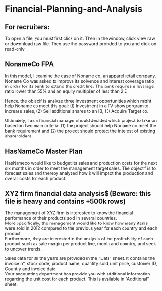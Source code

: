 # Financial-Planning-and-Analysis

## For recruiters:
To open a file, you must first click on it. Then in the window, click view raw or downnload raw file.
Then use the password proivded to you and click on read-only

## NonameCo FPA
In this model, I examine the case of Noname co, an apparel retail company. 
Noname Co was asked to improve its solvence and interest coverage ratio in order for its bank to extend the credit line. The bank requires a leverage ratio lower than 55% and an equity multiplier of less than 2.7. 

Hence, the objecif is analyze three investment opportunities which might help Noname co meet this goal: (1) Investment in a TV show porgram to increase sales, (2) Sell additional shares to an IB, (3) Acquire Target co. 

Ultimately, I as a financial manager should decided which project to take on based on two main criteria: (1) the project should help Noname co meet the bank requirement and (2) the project should protect the interest of existing shareholders.


## HasNameCo Master Plan
HasNameco would like to budget its sales and production costs for the next six months in order to meet the management target sales. The objectif is to forecast sales and thereby analyzed how it will impact the production and overall costs for each product.

## XYZ firm financial data analysis$ (Beware: this file is heavy and contains +500k rows)
The management of XYZ firm is interested to know the financial performance of their products sold in several countries.										
More specifically, the management would like to know how many items  were sold in 2012 compared to the previous year for each country and each product										
Furthermore, they are interested in the analysis of the profitability of each product such as sale margin per product line, month and country, and seek to uncover trends.										
										
Sales data for all the years are provided in the "Data" sheet. It contains the invoice n°, stock code, product name, quantity sold, unit price,  customer ID, Country and invoice date.										
Your accounting  department has provide you with additional information regarding the unit cost for each product. This is available in "Additional" sheet.

